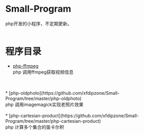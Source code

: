 # Small-Program
php开发的小程序，不定期更新。
<br>
<br>
# 程序目录
* [php-ffmpeg](https://github.com/xfdipzone/Small-Program/tree/master/php-ffmpeg)<br>
php 调用ffmpeg获取视频信息
<br>
<br>
* [php-oldphoto](https://github.com/xfdipzone/Small-Program/tree/master/php-oldphoto)<br>
php 调用imagemagick实现老照片效果
<br>
<br>
* [php-cartesian-product](https://github.com/xfdipzone/Small-Program/tree/master/php-cartesian-product)<br>
php 计算多个集合的笛卡尔积
<br>
